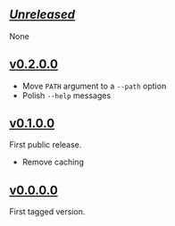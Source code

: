 ## [_Unreleased_](https://github.com/freckle/lsd/compare/v0.2.0.0...main)

None

## [v0.2.0.0](https://github.com/freckle/lsd/compare/v0.1.0.0...v0.2.0.0)

- Move `PATH` argument to a `--path` option
- Polish `--help` messages

## [v0.1.0.0](https://github.com/freckle/lsd/compare/v0.0.0.0...v0.1.0.0)

First public release.

- Remove caching

## [v0.0.0.0](https://github.com/freckle/lsd/tree/v0.0.0.0)

First tagged version.
